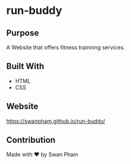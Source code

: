# run-buddy

## Purpose
A Website that offers fitness trainning services.

## Built With
* HTML
* CSS

## Website
https://swanpham.github.io/run-buddy/

## Contribution
Made with ❤️ by Swan Pham

